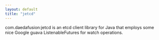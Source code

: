 ```yaml
---
layout: default
title: "jetcd"
---
```


com.daedafusion:jetcd is an etcd client library for Java that employs some nice Google guava ListenableFutures for watch operations.
